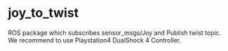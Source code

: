 # joy_to_twist　

ROS package which subscribes sensor_msgs/Joy and Publish twist topic.
We recommend to use Playstation4 DualShock 4 Controller.
